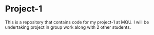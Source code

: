 # Project-1
This is a repository that contains code for my project-1 at MQU. 
I will be undertaking project in group work along with 2 other students. 

